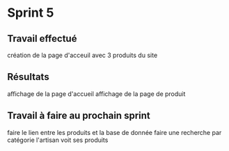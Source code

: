 # Sprint 5

## Travail effectué
création de la page d'acceuil avec 3 produits du site

## Résultats
affichage de la page d'accueil
affichage de la page de produit

## Travail à faire au prochain sprint
faire le lien entre les produits et la base de donnée 
faire une recherche par catégorie 
l'artisan voit ses produits

